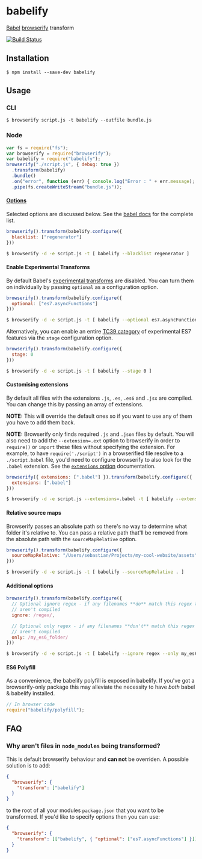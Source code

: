 # babelify

[Babel](https://github.com/babel/babel) [browserify](https://github.com/substack/node-browserify) transform

[![Build Status](https://travis-ci.org/babel/babelify.svg?branch=master)](https://travis-ci.org/babel/babelify)

## Installation

    $ npm install --save-dev babelify

## Usage

### CLI

    $ browserify script.js -t babelify --outfile bundle.js

### Node

```javascript
var fs = require("fs");
var browserify = require("browserify");
var babelify = require("babelify");
browserify("./script.js", { debug: true })
  .transform(babelify)
  .bundle()
  .on("error", function (err) { console.log("Error : " + err.message); })
  .pipe(fs.createWriteStream("bundle.js"));
```

#### [Options](https://babeljs.io/docs/usage/options)

Selected options are discussed below. See the [babel docs](https://babeljs.io/docs/usage/options) for the complete list.

```javascript
browserify().transform(babelify.configure({
  blacklist: ["regenerator"]
}))
```

```sh
$ browserify -d -e script.js -t [ babelify --blacklist regenerator ]
```

#### Enable Experimental Transforms

By default Babel's [experimental transforms](http://babeljs.io/docs/usage/transformers/#es7-experimental-)
are disabled. You can turn them on individually by passing `optional` as a configuration option.

```javascript
browserify().transform(babelify.configure({
  optional: ["es7.asyncFunctions"]
}))
```

```sh
$ browserify -d -e script.js -t [ babelify --optional es7.asyncFunctions ]
```

Alternatively, you can enable an entire [TC39 category](http://babeljs.io/docs/usage/experimental/) of experimental ES7 features via the `stage` configuration option.

```javascript
browserify().transform(babelify.configure({
  stage: 0
}))
```

```sh
$ browserify -d -e script.js -t [ babelify --stage 0 ]
```

#### Customising extensions

By default all files with the extensions `.js`, `.es`, `.es6` and `.jsx` are compiled.
You can change this by passing an array of extensions.

**NOTE:** This will override the default ones so if you want to use any of them
you have to add them back.

**NOTE:** Browserify only finds required `.js` and `.json` files by default. You will
also need to add the `--extension=.ext` option to browserify in order to `require()`
or `import` these files without specifying the extension. For example, to have
`require('./script')` in a browserified file resolve to a `./script.babel` file, you'd
need to configure browserify to also look for the `.babel` extension.
See the [`extensions` option](https://github.com/substack/node-browserify#browserifyfiles--opts) documentation.

```javascript
browserify({ extensions: [".babel"] }).transform(babelify.configure({
  extensions: [".babel"]
}))
```

```sh
$ browserify -d -e script.js --extensions=.babel -t [ babelify --extensions .babel ]
```

#### Relative source maps

Browserify passes an absolute path so there's no way to determine what folder
it's relative to. You can pass a relative path that'll be removed from the
absolute path with the `sourceMapRelative` option.

```javascript
browserify().transform(babelify.configure({
  sourceMapRelative: "/Users/sebastian/Projects/my-cool-website/assets"
}))
```

```sh
$ browserify -d -e script.js -t [ babelify --sourceMapRelative . ]
```

#### Additional options

```javascript
browserify().transform(babelify.configure({
  // Optional ignore regex - if any filenames **do** match this regex then they
  // aren't compiled
  ignore: /regex/,

  // Optional only regex - if any filenames **don't** match this regex then they
  // aren't compiled
  only: /my_es6_folder/
}))
```

```sh
$ browserify -d -e script.js -t [ babelify --ignore regex --only my_es6_folder ]
```

#### ES6 Polyfill

As a convenience, the babelify polyfill is exposed in babelify. If you've got
a browserify-only package this may alleviate the necessity to have
*both* babel & babelify installed.

```javascript
// In browser code
require("babelify/polyfill");
```

## FAQ

### Why aren't files in `node_modules` being transformed?

This is default browserify behaviour and **can not** be overriden. A possible solution is to add:

```json
{
  "browserify": {
    "transform": ["babelify"]
  }
}
```

to the root of all your modules `package.json` that you want to be transformed. If you'd like to
specify options then you can use:

```json
{
  "browserify": {
    "transform": [["babelify", { "optional": ["es7.asyncFunctions"] }]]
  }
}
```
